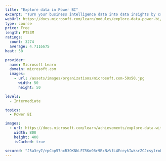 ```yaml
---
title: "Explore data in Power BI"
excerpt: "Turn your business intelligence data into data insights by creating and configuring Power BI dashboards."
webUrl: https://docs.microsoft.com/learn/modules/explore-data-power-bi/
type: course
price: Free
length: PT53M
ratings:
  count: 3274
  average: 4.7116675
heat: 58

provider:
  name: Microsoft Learn
  domain: microsoft.com
  images:
    - url: /assets/images/organizations/microsoft.com-50x50.jpg
      width: 50
      height: 50

levels:
  - Intermediate

topics:
  - Power BI

images:
  - url: https://docs.microsoft.com/learn/achievements/explore-data-with-power-bi-desktop-social.png
    width: 800
    height: 400
    isCached: true

secured: "J5a3ry7/rpCop57nxR3OKNhLFZ5Ko96r9BxNzVfL4EceykIwksrZCJcsylroLOi/6GTWrDCEzmWum9OgPlMpr9BPR9Ngwhq/vHyNjPgsmorYrCmMT6dZhZGj4V/mrZU2ZzKLM4YfYzJkm9r/kyg90BorUdQ46d2KvQLoi5NCgT2j2yrIt5cCt7qiUim/yG/jexBEtvYaMGUHBhssbBQqlqhPJbAju7ECnlCarSWg9MGgmM+4WoiG9u9eRa29cyQ1ZvzHY48PcLf0mKBm9/XvqKgtwB5/7JdypCSHQlupOQEwc66ImWxOLOAZun3IqFW1kC5gqtUxihPGqh56v4hWA2V27xSKMgoF5cUy22MaV85yKeSLNONiTTfVHm3k5VOqX9kNVWQErSLKkYhzxTlvb0vpp2UNwki9Oc2xvHIhfxI=;M6Q4C17toOPUpiXRF3cHAw=="
---
```


